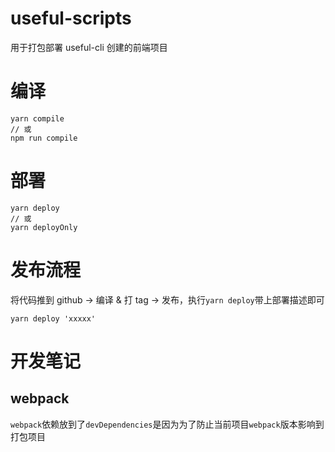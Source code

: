 # useful-scripts

用于打包部署 useful-cli 创建的前端项目

# 编译

```
yarn compile
// 或
npm run compile
```

# 部署

```
yarn deploy
// 或
yarn deployOnly
```

# 发布流程

将代码推到 github -> 编译 & 打 tag -> 发布，执行`yarn deploy`带上部署描述即可

```
yarn deploy 'xxxxx'
```

# 开发笔记

## webpack

`webpack`依赖放到了`devDependencies`是因为为了防止当前项目`webpack`版本影响到打包项目
